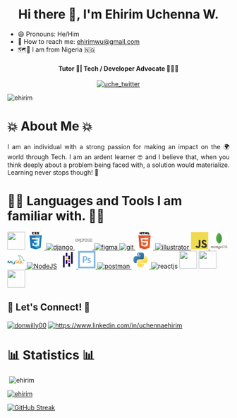 <h1 align="center">Hi there 👋, I'm <b>Ehirim Uchenna W.</b></h1>

- 😄 Pronouns: He/Him
- 📧 How to reach me: ehirimwu@gmail.com
- 🗺📍 I am from Nigeria 🇳🇬


<h4 align="center">Tutor 📝| Tech / Developer Advocate 👩🏾‍🎓</h4>

<p align="center"> <a href="https://twitter.com/donwilly00" target="blank"><img src="https://img.shields.io/twitter/follow/donwilly00?logo=twitter&style=for-the-badge" alt="uche_twitter" width="250px"/></a> </p>

<p align="left"> <img src="https://komarev.com/ghpvc/?username=ehirim&label=Profile%20views&color=0e75b6&style=flat" alt="ehirim" /> </p>

<p></p>
<h1>💥 About Me 💥</h1>
<p align='justify'>I am an individual with a strong passion for making an impact on the 🌍 world through Tech. I am an ardent learner 🤓 and I believe that, when you think deeply about a problem being faced with, a solution would materialize. Learning never stops though! 💯 </p>


<p></p>
<h1> 👨‍💻 Languages and Tools I am familiar with. 👨‍💻 </h1> 
          
<p align="left"> <img src="https://cdn.jsdelivr.net/gh/devicons/devicon/icons/bootstrap/bootstrap-original-wordmark.svg" width="40px" height="40px" /> <a href="https://www.w3schools.com/css/" target="_blank" rel="noreferrer"> <img src="https://raw.githubusercontent.com/devicons/devicon/master/icons/css3/css3-original-wordmark.svg" alt="css3" width="40" height="40"/> </a> <a href="https://www.djangoproject.com/" target="_blank" rel="noreferrer"> <img src="https://cdn.worldvectorlogo.com/logos/django.svg" alt="django" width="40" height="40"/> </a> <a href="https://expressjs.com" target="_blank" rel="noreferrer"> <img src="https://raw.githubusercontent.com/devicons/devicon/master/icons/express/express-original-wordmark.svg" alt="express" width="40" height="40"/> </a> <a href="https://www.figma.com/" target="_blank" rel="noreferrer"> <img src="https://www.vectorlogo.zone/logos/figma/figma-icon.svg" alt="figma" width="40" height="40"/> </a> <a href="https://git-scm.com/" target="_blank" rel="noreferrer"> <img src="https://www.vectorlogo.zone/logos/git-scm/git-scm-icon.svg" alt="git" width="40" height="40"/> <img src="https://raw.githubusercontent.com/devicons/devicon/master/icons/html5/html5-original-wordmark.svg" alt="html5" width="40" height="40"/> </a> <a href="https://www.adobe.com/in/products/illustrator.html" target="_blank" rel="noreferrer"> <img src="https://www.vectorlogo.zone/logos/adobe_illustrator/adobe_illustrator-icon.svg" alt="illustrator" width="40" height="40"/> </a> <a href="https://developer.mozilla.org/en-US/docs/Web/JavaScript" target="_blank" rel="noreferrer"> <img src="https://raw.githubusercontent.com/devicons/devicon/master/icons/javascript/javascript-original.svg" alt="javascript" width="40" height="40"/> </a> <a href="https://www.mongodb.com/" target="_blank" rel="noreferrer"> <img src="https://raw.githubusercontent.com/devicons/devicon/master/icons/mongodb/mongodb-original-wordmark.svg" alt="mongodb" width="40" height="40"/> </a> <a href="https://www.mysql.com/" target="_blank" rel="noreferrer"> <img src="https://raw.githubusercontent.com/devicons/devicon/master/icons/mysql/mysql-original-wordmark.svg" alt="mysql" width="40" height="40"/> </a> <a href="https://nodejs.org/en/" target="_blank" rel="noreferrer"><img src="https://raw.githubusercontent.com/danielcranney/readme-generator/main/public/icons/skills/nodejs-colored.svg" width="40" height="40" alt="NodeJS" /></a> <a href="https://pandas.pydata.org/" target="_blank" rel="noreferrer"> <img src="https://raw.githubusercontent.com/devicons/devicon/2ae2a900d2f041da66e950e4d48052658d850630/icons/pandas/pandas-original.svg" alt="pandas" width="40" height="40"/> </a> <a href="https://www.photoshop.com/en" target="_blank" rel="noreferrer"> <img src="https://raw.githubusercontent.com/devicons/devicon/master/icons/photoshop/photoshop-line.svg" alt="photoshop" width="40" height="40"/> </a> <a href="https://postman.com" target="_blank" rel="noreferrer"> <img src="https://www.vectorlogo.zone/logos/getpostman/getpostman-icon.svg" alt="postman" width="40" height="40"/> </a> <a href="https://www.python.org" target="_blank" rel="noreferrer"> <img src="https://raw.githubusercontent.com/devicons/devicon/master/icons/python/python-original.svg" alt="python" width="40" height="40"/> </a> <img src="https://cdn.jsdelivr.net/gh/devicons/devicon/icons/react/react-original-wordmark.svg" alt="reactjs" width="40" height="40" /> <img src="https://cdn.jsdelivr.net/gh/devicons/devicon/icons/jupyter/jupyter-original-wordmark.svg" width="40px" height="40px" /> <img src="https://cdn.jsdelivr.net/gh/devicons/devicon/icons/vscode/vscode-original.svg" width="40px" height="40px" /> <img src="https://cdn.jsdelivr.net/gh/devicons/devicon/icons/npm/npm-original-wordmark.svg" width="40px" height="40px" /> </p>

<p></p>
<h2> 🤩 Let's Connect! 🤩</h2>
         
<p align="left">
<a href="https://twitter.com/donwilly00" target="blank"><img align="center" src="https://raw.githubusercontent.com/rahuldkjain/github-profile-readme-generator/master/src/images/icons/Social/twitter.svg" alt="donwilly00" height="30" width="40" /></a>
<a href="https://linkedin.com/in/https://www.linkedin.com/in/uchennaehirim" target="blank"><img align="center" src="https://raw.githubusercontent.com/rahuldkjain/github-profile-readme-generator/master/src/images/icons/Social/linked-in-alt.svg" alt="https://www.linkedin.com/in/uchennaehirim" height="30" width="40" /></a>
</p>

<p></p>
<h1> 📊 Statistics 📊 </h1>         
<p>&nbsp;<img align="center" src="https://github-readme-stats.vercel.app/api?username=ehirim&show_icons=true&locale=en" alt="ehirim" /></p>

<p align="left"> <a href="https://github.com/ryo-ma/github-profile-trophy"><img src="https://github-profile-trophy.vercel.app/?username=ehirim" alt="ehirim" /></a> </p>


[![GitHub Streak](https://streak-stats.demolab.com/?user=ehirim)](https://git.io/streak-stats)



<!--
**ehirim/ehirim** is a ✨ _special_ ✨ repository because its `README.md` (this file) appears on your GitHub profile.

Here are some ideas to get you started:

- 🔭 I’m currently working on ...
- 🌱 I’m currently learning ...
- 👯 I’m looking to collaborate on ...
- 🤔 I’m looking for help with ...
- 💬 Ask me about ...
- 📫 How to reach me: ...
- 😄 Pronouns: ...
- ⚡ Fun fact: ...
-->

